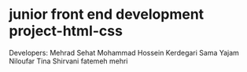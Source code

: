 # junior front end development project-html-css
Developers:
Mehrad Sehat
Mohammad Hossein Kerdegari
Sama Yajam
Niloufar
Tina Shirvani
fatemeh mehri